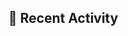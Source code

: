 ## 📌 Recent Activity
<!--START_SECTION:activity-->
<!--END_SECTION:activity-->
<!-- test update -->
<!-- test1 update -->

